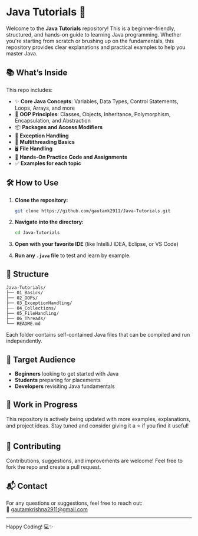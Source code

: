 # Java Tutorials 🚀

Welcome to the **Java Tutorials** repository! This is a beginner-friendly, structured, and hands-on guide to learning Java programming. Whether you're starting from scratch or brushing up on the fundamentals, this repository provides clear explanations and practical examples to help you master Java.

## 📚 What’s Inside

This repo includes:

- ✨ **Core Java Concepts**: Variables, Data Types, Control Statements, Loops, Arrays, and more  
- 🔧 **OOP Principles**: Classes, Objects, Inheritance, Polymorphism, Encapsulation, and Abstraction  
- 📦 **Packages and Access Modifiers**  
- 🔄 **Exception Handling**  
- 🧵 **Multithreading Basics**  
- 🖥️ **File Handling**  
- 🧪 **Hands-On Practice Code and Assignments**  
- ✅ **Examples for each topic**

## 🛠️ How to Use

1. **Clone the repository:**
   ```bash
   git clone https://github.com/gautamk2911/Java-Tutorials.git
   ```
2. **Navigate into the directory:**
   ```bash
   cd Java-Tutorials
   ```
3. **Open with your favorite IDE** (like IntelliJ IDEA, Eclipse, or VS Code)

4. **Run any `.java` file** to test and learn by example.

## 📂 Structure

```
Java-Tutorials/
├── 01_Basics/
├── 02_OOPs/
├── 03_ExceptionHandling/
├── 04_Collections/
├── 05_FileHandling/
├── 06_Threads/
└── README.md
```

Each folder contains self-contained Java files that can be compiled and run independently.

## 🎯 Target Audience

- **Beginners** looking to get started with Java
- **Students** preparing for placements
- **Developers** revisiting Java fundamentals

## 🚧 Work in Progress

This repository is actively being updated with more examples, explanations, and project ideas. Stay tuned and consider giving it a ⭐ if you find it useful!

## 🙌 Contributing

Contributions, suggestions, and improvements are welcome! Feel free to fork the repo and create a pull request.

## 📬 Contact

For any questions or suggestions, feel free to reach out:  
📧 [gautamkrishna2911@gmail.com](mailto:gautamkrishna2911@gmail.com)

---

Happy Coding! 💻✨

